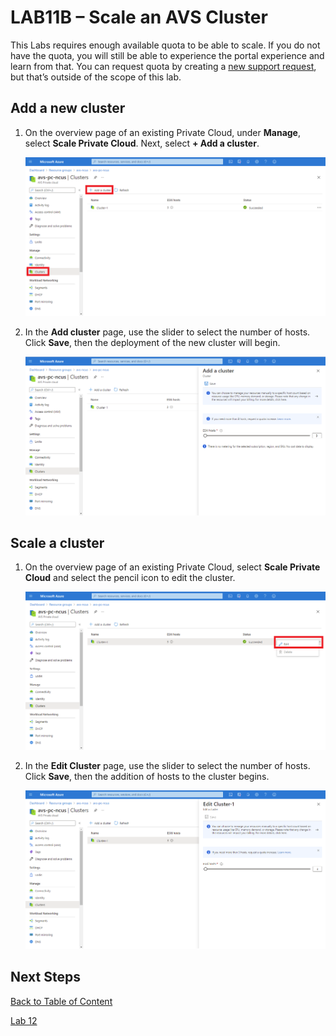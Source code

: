 # LAB11B – Scale an AVS Cluster

This Labs requires enough available quota to be able to scale. If you do not
have the quota, you will still be able to experience the portal experience and
learn from that. You can request quota by creating a [new support
request](https://docs.microsoft.com/en-us/azure/azure-vmware/enable-azure-vmware-solution),
but that’s outside of the scope of this lab.

## Add a new cluster

1. On the overview page of an existing Private Cloud, under **Manage**, select
   **Scale Private Cloud**. Next, select **+ Add a cluster**.

   ![select add a cluster](media/lab-11/005d388c9c101888b1ad631422db6bb4.png)

2. In the **Add cluster** page, use the slider to select the number of hosts.
   Click **Save**, then the deployment of the new cluster will begin.

   ![select the number of hosts](media/lab-11/2be4a5197e1bf9c9da1898d65dd3a4f4.png)

## Scale a cluster

1. On the overview page of an existing Private Cloud, select **Scale Private
   Cloud** and select the pencil icon to edit the cluster.

   ![overview](media/lab-11/41c72df09118cc693272f9317d6c86ef.png)

2. In the **Edit Cluster** page, use the slider to select the number of hosts.
   Click **Save**, then the addition of hosts to the cluster begins.

   ![edit cluster.](media/lab-11/dc19789bf264f2eca99ebbfc0b0072d6.png)

## Next Steps

[Back to Table of Content](index.md#table-of-contents)

[Lab 12](lab-12.md)
